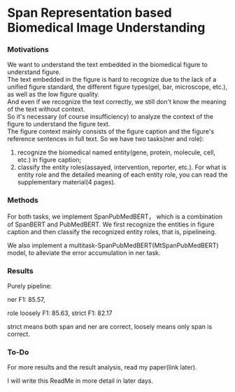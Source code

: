 # Span Representation based Biomedical Image Understanding
### Motivations
We want to understand the text embedded in the biomedical figure to understand figure.   
The text embedded in the figure is hard to recognize due to the lack of a unified figure standard, the different figure types(gel, bar, microscope, etc.), as well as the low figure quality.   
And even if we recognize the text correctly, we still don't know the meaning of the text without context.   
So it's necessary (of course insufficiency) to analyze the context of the figure to understand the figure text.   
The figure context mainly consists of the figure caption and the figure's reference sentences in full text. So we have two tasks(ner and role):

1. recognize the biomedical named entity(gene, protein, molecule, cell, etc.) in figure caption;
2. classify the entity roles(assayed, intervention, reporter, etc.). For what is entity role and the detailed meaning of each entity role, you can read the supplementary material(4 pages).

### Methods
For both tasks, we implement SpanPubMedBERT， which is a combination of SpanBERT and PubMedBERT. We first recognize the entities in figure caption and then classify the recognized entity roles, that is, pipelineing.  

We also implement a multitask-SpanPubMedBERT(MtSpanPubMedBERT) model, to alleviate the error accumulation in ner task.   

### Results
Purely pipeline:  

ner F1: 85.57,  

role loosely F1: 85.63, strict F1: 82.17  

strict means both span and ner are correct, loosely means only span is correct.  

### To-Do
For more results and the result analysis, read my paper(link later).  

I will write this ReadMe in more detail in later days.
